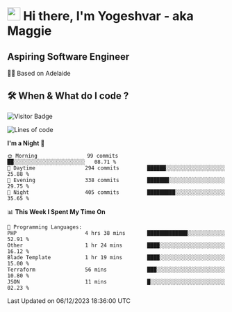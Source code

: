 <h1><img src="https://emojis.slackmojis.com/emojis/images/1531849430/4246/blob-sunglasses.gif?1531849430" width="30"/> Hi there, I'm Yogeshvar - aka Maggie</h1>

## Aspiring Software Engineer
🏂🏻  Based on Adelaide 

## 🛠 When & What do I code ?  

![Visitor Badge](https://visitor-badge.feriirawann.repl.co?username=yogeshvar&repo=yogeshvar&label=Visitors&style=plastic&color=%23457BFF&contentType=svg)

<!--START_SECTION:waka-->
![Lines of code](https://img.shields.io/badge/From%20Hello%20World%20I%27ve%20Written-4.0%20million%20lines%20of%20code-blue)

**I'm a Night 🦉** 

```text
🌞 Morning                99 commits          ██░░░░░░░░░░░░░░░░░░░░░░░   08.71 % 
🌆 Daytime                294 commits         ██████░░░░░░░░░░░░░░░░░░░   25.88 % 
🌃 Evening                338 commits         ███████░░░░░░░░░░░░░░░░░░   29.75 % 
🌙 Night                  405 commits         █████████░░░░░░░░░░░░░░░░   35.65 % 
```


📊 **This Week I Spent My Time On** 

```text
💬 Programming Languages: 
PHP                      4 hrs 38 mins       █████████████░░░░░░░░░░░░   52.91 % 
Other                    1 hr 24 mins        ████░░░░░░░░░░░░░░░░░░░░░   16.12 % 
Blade Template           1 hr 19 mins        ████░░░░░░░░░░░░░░░░░░░░░   15.00 % 
Terraform                56 mins             ███░░░░░░░░░░░░░░░░░░░░░░   10.80 % 
JSON                     11 mins             █░░░░░░░░░░░░░░░░░░░░░░░░   02.23 % 
```


 Last Updated on 06/12/2023 18:36:00 UTC
<!--END_SECTION:waka-->
